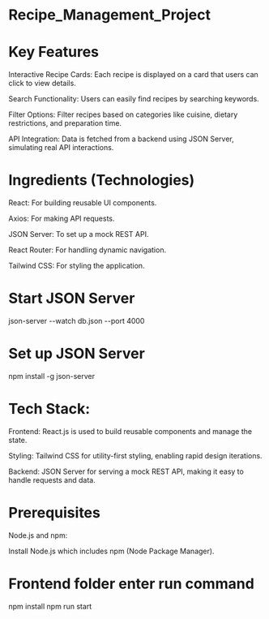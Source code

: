 # Recipe_Management_Project

# Key Features
Interactive Recipe Cards: Each recipe is displayed on a card that users can click to view details.

Search Functionality: Users can easily find recipes by searching keywords.

Filter Options: Filter recipes based on categories like cuisine, dietary restrictions, and preparation time.


API Integration: Data is fetched from a backend using JSON Server, simulating real API interactions.

# Ingredients (Technologies)
React: For building reusable UI components.

Axios: For making API requests.

JSON Server: To set up a mock REST API.

React Router: For handling dynamic navigation.

Tailwind CSS: For styling the application.

# Start JSON Server
json-server --watch db.json --port 4000

# Set up JSON Server
npm install -g json-server

# Tech Stack:
Frontend: React.js is used to build reusable components and manage the state.

Styling: Tailwind CSS for utility-first styling, enabling rapid design iterations.

Backend: JSON Server for serving a mock REST API, making it easy to handle requests and data.

# Prerequisites
Node.js and npm:

Install Node.js which includes npm (Node Package Manager).

# Frontend folder enter run command
 npm install
 npm run start
